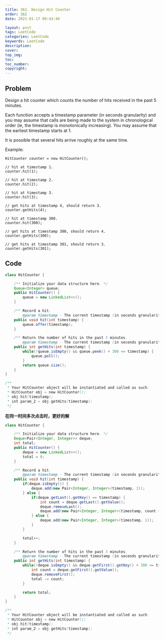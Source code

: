 ```yaml
---
title: 362. Design Hit Counter
order: 362
date: 2021-01-17 09:43:49

layout: post
tags: LeetCode
categories: LeetCode
keywords: LeetCode
description:
cover:
top_img:
toc:
toc_number:
copyright:
---
```


## Problem

Design a hit counter which counts the number of hits received in the past 5 minutes.

Each function accepts a timestamp parameter (in seconds granularity) and you may assume that calls are being made to the system in chronological order (ie, the timestamp is monotonically increasing). You may assume that the earliest timestamp starts at 1.

It is possible that several hits arrive roughly at the same time.

Example:

```
HitCounter counter = new HitCounter();

// hit at timestamp 1.
counter.hit(1);

// hit at timestamp 2.
counter.hit(2);

// hit at timestamp 3.
counter.hit(3);

// get hits at timestamp 4, should return 3.
counter.getHits(4);

// hit at timestamp 300.
counter.hit(300);

// get hits at timestamp 300, should return 4.
counter.getHits(300);

// get hits at timestamp 301, should return 3.
counter.getHits(301);
```

## Code

```java
class HitCounter {

    /** Initialize your data structure here. */
    Queue<Integer> queue;
    public HitCounter() {
        queue = new LinkedList<>();
    }

    /** Record a hit.
        @param timestamp - The current timestamp (in seconds granularity). */
    public void hit(int timestamp) {
        queue.offer(timestamp);
    }

    /** Return the number of hits in the past 5 minutes.
        @param timestamp - The current timestamp (in seconds granularity). */
    public int getHits(int timestamp) {
        while(!queue.isEmpty() && queue.peek() + 300 <= timestamp) {
            queue.poll();
        }
        return queue.size();
    }
}

/**
 * Your HitCounter object will be instantiated and called as such:
 * HitCounter obj = new HitCounter();
 * obj.hit(timestamp);
 * int param_2 = obj.getHits(timestamp);
 */
```

**在同一时间多次点击时，更好的解**

```java
class HitCounter {

    /** Initialize your data structure here. */
    Deque<Pair<Integer, Integer>> deque;
    int total;
    public HitCounter() {
        deque = new LinkedList<>();
        total = 0;
    }

    /** Record a hit.
        @param timestamp - The current timestamp (in seconds granularity). */
    public void hit(int timestamp) {
        if(deque.isEmpty()) {
            deque.add(new Pair<Integer, Integer>(timestamp, 1));
        } else {
            if(deque.getLast().getKey() == timestamp) {
                int count = deque.getLast().getValue();
                deque.removeLast();
                deque.add(new Pair<Integer, Integer>(timestamp, count + 1));
            } else {
                deque.add(new Pair<Integer, Integer>(timestamp, 1));
            }
        }

        total++;
    }

    /** Return the number of hits in the past 5 minutes.
        @param timestamp - The current timestamp (in seconds granularity). */
    public int getHits(int timestamp) {
        while(!deque.isEmpty() && deque.getFirst().getKey() + 300 <= timestamp) {
            int count = deque.getFirst().getValue();
            deque.removeFirst();
            total -= count;
        }

        return total;
    }
}

/**
 * Your HitCounter object will be instantiated and called as such:
 * HitCounter obj = new HitCounter();
 * obj.hit(timestamp);
 * int param_2 = obj.getHits(timestamp);
 */
```
